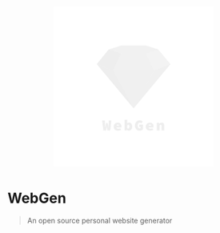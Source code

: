 <h1 align="center">
	<br>
	<br>
	<img width="320" src="Assets/logo_transparent.png" alt="WebGen">
	<br>
</h1>

# WebGen

> An open source personal website generator